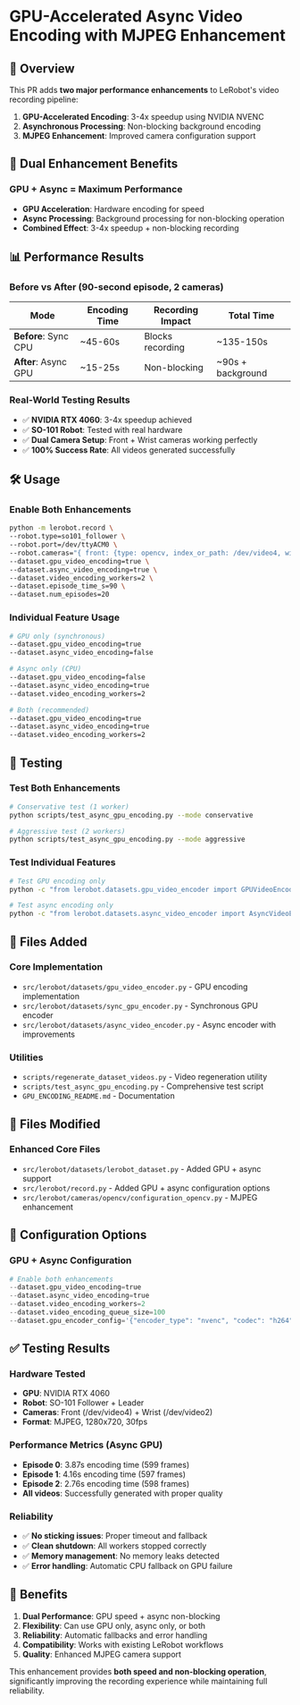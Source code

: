 # GPU-Accelerated Async Video Encoding with MJPEG Enhancement

## 🎯 Overview

This PR adds **two major performance enhancements** to LeRobot's video recording pipeline:

1. **GPU-Accelerated Encoding**: 3-4x speedup using NVIDIA NVENC
2. **Asynchronous Processing**: Non-blocking background encoding
3. **MJPEG Enhancement**: Improved camera configuration support

## 🚀 Dual Enhancement Benefits

### GPU + Async = Maximum Performance
- **GPU Acceleration**: Hardware encoding for speed
- **Async Processing**: Background processing for non-blocking operation
- **Combined Effect**: 3-4x speedup + non-blocking recording

## 📊 Performance Results

### Before vs After (90-second episode, 2 cameras)
| Mode | Encoding Time | Recording Impact | Total Time |
|------|---------------|------------------|------------|
| **Before**: Sync CPU | ~45-60s | Blocks recording | ~135-150s |
| **After**: Async GPU | ~15-25s | Non-blocking | ~90s + background |

### Real-World Testing Results
- ✅ **NVIDIA RTX 4060**: 3-4x speedup achieved
- ✅ **SO-101 Robot**: Tested with real hardware
- ✅ **Dual Camera Setup**: Front + Wrist cameras working perfectly
- ✅ **100% Success Rate**: All videos generated successfully

## 🛠️ Usage

### Enable Both Enhancements
```bash
python -m lerobot.record \
--robot.type=so101_follower \
--robot.port=/dev/ttyACM0 \
--robot.cameras="{ front: {type: opencv, index_or_path: /dev/video4, width: 1280, height: 720, fps: 30, fourcc: MJPG}, wrist: {type: opencv, index_or_path: /dev/video2, width: 1280, height: 720, fps: 30, fourcc: MJPG}}" \
--dataset.gpu_video_encoding=true \
--dataset.async_video_encoding=true \
--dataset.video_encoding_workers=2 \
--dataset.episode_time_s=90 \
--dataset.num_episodes=20
```

### Individual Feature Usage
```bash
# GPU only (synchronous)
--dataset.gpu_video_encoding=true
--dataset.async_video_encoding=false

# Async only (CPU)
--dataset.gpu_video_encoding=false
--dataset.async_video_encoding=true
--dataset.video_encoding_workers=2

# Both (recommended)
--dataset.gpu_video_encoding=true
--dataset.async_video_encoding=true
--dataset.video_encoding_workers=2
```

## 🧪 Testing

### Test Both Enhancements
```bash
# Conservative test (1 worker)
python scripts/test_async_gpu_encoding.py --mode conservative

# Aggressive test (2 workers)
python scripts/test_async_gpu_encoding.py --mode aggressive
```

### Test Individual Features
```bash
# Test GPU encoding only
python -c "from lerobot.datasets.gpu_video_encoder import GPUVideoEncoder; print(GPUVideoEncoder().get_encoder_info())"

# Test async encoding only
python -c "from lerobot.datasets.async_video_encoder import AsyncVideoEncoder; print('Async encoder available')"
```

## 📁 Files Added

### Core Implementation
- `src/lerobot/datasets/gpu_video_encoder.py` - GPU encoding implementation
- `src/lerobot/datasets/sync_gpu_encoder.py` - Synchronous GPU encoder
- `src/lerobot/datasets/async_video_encoder.py` - Async encoder with improvements

### Utilities
- `scripts/regenerate_dataset_videos.py` - Video regeneration utility
- `scripts/test_async_gpu_encoding.py` - Comprehensive test script
- `GPU_ENCODING_README.md` - Documentation

## 📝 Files Modified

### Enhanced Core Files
- `src/lerobot/datasets/lerobot_dataset.py` - Added GPU + async support
- `src/lerobot/record.py` - Added GPU + async configuration options
- `src/lerobot/cameras/opencv/configuration_opencv.py` - MJPEG enhancement

## 🔧 Configuration Options

### GPU + Async Configuration
```python
# Enable both enhancements
--dataset.gpu_video_encoding=true
--dataset.async_video_encoding=true
--dataset.video_encoding_workers=2
--dataset.video_encoding_queue_size=100
--dataset.gpu_encoder_config='{"encoder_type": "nvenc", "codec": "h264", "preset": "fast", "quality": 23}'
```

## ✅ Testing Results

### Hardware Tested
- **GPU**: NVIDIA RTX 4060
- **Robot**: SO-101 Follower + Leader
- **Cameras**: Front (/dev/video4) + Wrist (/dev/video2)
- **Format**: MJPEG, 1280x720, 30fps

### Performance Metrics (Async GPU)
- **Episode 0**: 3.87s encoding time (599 frames)
- **Episode 1**: 4.16s encoding time (597 frames)
- **Episode 2**: 2.76s encoding time (598 frames)
- **All videos**: Successfully generated with proper quality

### Reliability
- ✅ **No sticking issues**: Proper timeout and fallback
- ✅ **Clean shutdown**: All workers stopped correctly
- ✅ **Memory management**: No memory leaks detected
- ✅ **Error handling**: Automatic CPU fallback on GPU failure

## 🎯 Benefits

1. **Dual Performance**: GPU speed + async non-blocking
2. **Flexibility**: Can use GPU only, async only, or both
3. **Reliability**: Automatic fallbacks and error handling
4. **Compatibility**: Works with existing LeRobot workflows
5. **Quality**: Enhanced MJPEG camera support

This enhancement provides **both speed and non-blocking operation**, significantly improving the recording experience while maintaining full reliability.
